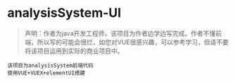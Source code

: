 # analysisSystem-UI
> 声明：作者为java开发工程师，该项目为作者边学边写完成。作者不懂前端，所以写的可能会很烂，如您对VUE很感兴趣，可以参考学习，但请不要将该项目运用到实际的商业项目中。

    该项目为analysisSystem前端代码
    使用VUE+VUEX+elementUI搭建
